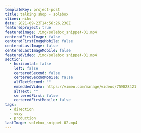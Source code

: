 ```yaml
---
templateKey: project-post
title: talking shop - solebox
client: nike
date: 2021-09-23T14:56:26.238Z
featuredproject: true
featuredimage: /img/solebox_snippet-01.mp4
centeredFirstImage: false
centeredFirstImageMobile: false
centeredLastImage: false
centeredLastImageMobile: false
featuredVideo: /img/solebox_snippet-01.mp4
section:
  - horizontal: false
    left: false
    centeredSecond: false
    centeredSecondMobile: false
    altTextSecond: ""
    embeddedVideo: https://vimeo.com/manage/videos/759028421
    altText: ""
    centeredFirst: false
    centeredFirstMobile: false
tags:
  - direction
  - copy
  - production
lastImage: solebox_snippet-02.mp4
---
```

